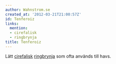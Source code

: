 ```yaml
---
author: Wahnstrom.se
created_at: '2012-03-21T21:00:57Z'
id: Tenferoiz
links:
  mention:
  - cirefalisk
  - ringbrynja
title: Tenferoiz
---
```


Lätt [cirefalisk][] [ringbrynja] som ofta används till havs.

  [cirefalisk]: cirefalisk
  [ringbrynja]: ringbrynja